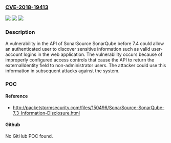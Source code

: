 ### [CVE-2018-19413](https://cve.mitre.org/cgi-bin/cvename.cgi?name=CVE-2018-19413)
![](https://img.shields.io/static/v1?label=Product&message=n%2Fa&color=blue)
![](https://img.shields.io/static/v1?label=Version&message=n%2Fa&color=blue)
![](https://img.shields.io/static/v1?label=Vulnerability&message=n%2Fa&color=brighgreen)

### Description

A vulnerability in the API of SonarSource SonarQube before 7.4 could allow an authenticated user to discover sensitive information such as valid user-account logins in the web application. The vulnerability occurs because of improperly configured access controls that cause the API to return the externalIdentity field to non-administrator users. The attacker could use this information in subsequent attacks against the system.

### POC

#### Reference
- http://packetstormsecurity.com/files/150496/SonarSource-SonarQube-7.3-Information-Disclosure.html

#### Github
No GitHub POC found.

